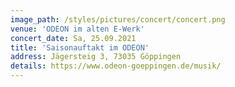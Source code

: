 ```yaml
---
image_path: /styles/pictures/concert/concert.png
venue: 'ODEON im alten E-Werk'
concert_date: Sa, 25.09.2021
title: 'Saisonauftakt im ODEON'
address: Jägersteig 3, 73035 Göppingen
details: https://www.odeon-goeppingen.de/musik/
---
```


